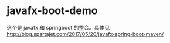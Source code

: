# javafx-boot-demo
这个是 javafx 和 springboot 的整合。具体见 http://blog.spartajet.com/2017/05/20/javafx-spring-boot-maven/
